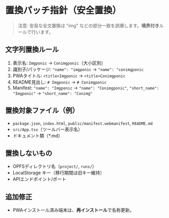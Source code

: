 
# 置換パッチ指針（安全置換）

> 注意: 安易な全文置換は "img" などの部分一致を誤爆します。**境界付き**ルールで行います。

## 文字列置換ルール
1. 表示名: `Imgponic` → `Conimgponic`（大小区別）
2. 識別子/パッケージ: `"name": "imgponic` → `"name": "conimgponic`
3. PWAタイトル: `<title>Imgponic` → `<title>Conimgponic`
4. README見出し: `# Imgponic` → `# Conimgponic`
5. Manifest: `"name": "Imgponic` → `"name": "Conimgponic"`, `"short_name": "Imgponic"` → `"short_name": "Conimg"`

## 置換対象ファイル（例）
- `package.json`, `index.html`, `public/manifest.webmanifest`, `README.md`
- `src/App.tsx`（ツールバー表示名）
- ドキュメント類（*.md）

## 置換しないもの
- OPFSディレクトリ名（`project/`, `runs/`）
- LocalStorage キー（移行期間は旧キー維持）
- APIエンドポイント/ポート

## 追加修正
- PWAインストール済み端末は、**再インストール**で名称更新。
